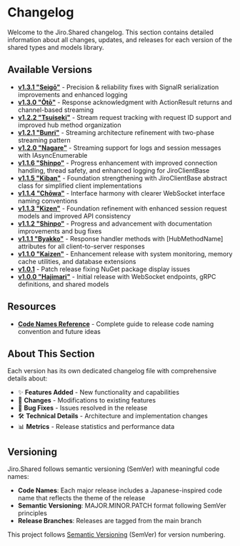 # Changelog

Welcome to the Jiro.Shared changelog. This section contains detailed information about all changes, updates, and releases for each version of the shared types and models library.

## Available Versions

<!-- Newest first -->
- **[v1.3.1 "Seigō"](v1.3.1.md)** - Precision & reliability fixes with SignalR serialization improvements and enhanced logging
- **[v1.3.0 "Ōtō"](v1.3.0.md)** - Response acknowledgment with ActionResult returns and channel-based streaming
- **[v1.2.2 "Tsuiseki"](v1.2.2.md)** - Stream request tracking with request ID support and improved hub method organization
- **[v1.2.1 "Bunri"](v1.2.1.md)** - Streaming architecture refinement with two-phase streaming pattern
- **[v1.2.0 "Nagare"](v1.2.0.md)** - Streaming support for logs and session messages with IAsyncEnumerable
- **[v1.1.6 "Shinpo"](v1.1.6.md)** - Progress enhancement with improved connection handling, thread safety, and enhanced logging for JiroClientBase
- **[v1.1.5 "Kiban"](v1.1.5.md)** - Foundation strengthening with JiroClientBase abstract class for simplified client implementations
- **[v1.1.4 "Chōwa"](v1.1.4.md)** - Interface harmony with clearer WebSocket interface naming conventions
- **[v1.1.3 "Kizen"](v1.1.3.md)** - Foundation refinement with enhanced session request models and improved API consistency
- **[v1.1.2 "Shinpo"](v1.1.2.md)** - Progress and advancement with documentation improvements and bug fixes
- **[v1.1.1 "Byakko"](v1.1.1.md)** - Response handler methods with [HubMethodName] attributes for all client-to-server responses
- **[v1.1.0 "Kaizen"](v1.1.0.md)** - Enhancement release with system monitoring, memory cache utilities, and database extensions
- **[v1.0.1](v1.0.1.md)** - Patch release fixing NuGet package display issues
- **[v1.0.0 "Hajimari"](v1.0.0.md)** - Initial release with WebSocket endpoints, gRPC definitions, and shared models

## Resources

- **[Code Names Reference](code-names.md)** - Complete guide to release code naming convention and future ideas

## About This Section

Each version has its own dedicated changelog file with comprehensive details about:

- ✨ **Features Added** - New functionality and capabilities
- 🔄 **Changes** - Modifications to existing features
- 🐛 **Bug Fixes** - Issues resolved in the release
- 🛠️ **Technical Details** - Architecture and implementation changes
- 📊 **Metrics** - Release statistics and performance data

## Versioning

Jiro.Shared follows semantic versioning (SemVer) with meaningful code names:

- **Code Names**: Each major release includes a Japanese-inspired code name that reflects the theme of the release
- **Semantic Versioning**: MAJOR.MINOR.PATCH format following SemVer principles
- **Release Branches**: Releases are tagged from the main branch

This project follows [Semantic Versioning](https://semver.org/spec/v2.0.0.html) (SemVer) for version numbering.
